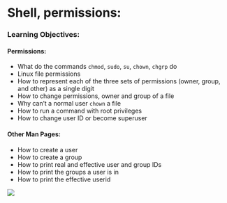 # Shell, permissions:
### Learning Objectives:
#### Permissions:
* What do the commands `chmod`, `sudo`, `su`, `chown`, `chgrp` do
* Linux file permissions
* How to represent each of the three sets of permissions (owner, group, and other) as a single digit
* How to change permissions, owner and group of a file
* Why can’t a normal user `chown` a file
* How to run a command with root privileges
* How to change user ID or become superuser
#### Other Man Pages:
* How to create a user
* How to create a group
* How to print real and effective user and group IDs
* How to print the groups a user is in
* How to print the effective userid
<img src="https://www.holbertonschool.com/holberton-logo.png">
